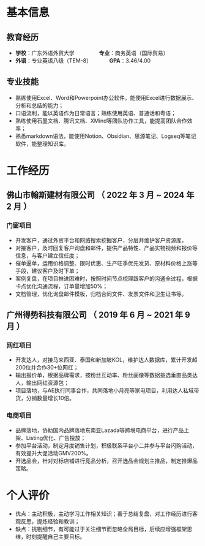   
# 基本信息

## 教育经历

- **学校**：广东外语外贸大学 &emsp;&emsp;&emsp;&emsp; **专业**：商务英语（国际贸易）
- **外语**：专业英语八级（TEM-8）&emsp;&emsp;&emsp; **GPA**：3.46/4.00

## 专业技能

- 熟练使用Excel、Word和Powerpoint办公软件，能使用Excel进行数据展示、分析和总结的能力；
- 口语流利，能以英语作为日常语言；熟练使用英语、普通话和粤语；
- 熟练使用石墨文档、腾讯文档、XMind等团队协作工具，能提高团队合作效率；
- 熟悉markdown语法，能使用Notion、Obsidian、思源笔记、Logseq等笔记软件，能整理知识库。

# 工作经历

## 佛山市翰斯建材有限公司 （ 2022 年 3 月 ~ 2024 年 2 月 ）

### 门窗项目

- 开发客户，通过外贸平台和网络搜索挖掘客户，分层并维护客户资源库，
- 对接客户，及时回复客户询盘和邮件，提供产品特性、产品实物视频和报价等信息，与客户建立信任度；
- 催单逼单，运用价格调整、限时优惠、生产旺季优先发货、原材料价格上涨等手段，建议客户及时下单；
- 案例复盘，在项目推进困难时，按照时间节点梳理跟客户的沟通全过程，根据卡点优化沟通流程，订单量增加50%；
- 文档管理，优化询盘邮件模板，归档合同文件、发票文件和卫生证书等。

## 广州得势科技有限公司 （ 2019 年 6 月 ~ 2021 年 9 月 ）

### 网红项目

- 开发达人，对接马来西亚、泰国和新加坡KOL，维护达人数据库，累计开发超200位并合作30+位网红；
- 输出报价单，根据品牌需求，按粉丝互动率、粉丝画像等数据挑选垂直品类达人，输出网红资源包；
- 项目落地，与AE执行同事合作，共同落地小月亮等家电项目，利用达人私域带货，分销数量增长10倍。

### 电商项目

- 品牌落地，协助国内品牌落地东南亚Lazada等跨境电商平台，进行产品上架、Listing优化、广告投放；
- 参加平台活动，制定月度销售计划，积极联系平台小二并参与平台闪购活动，有效提升大促活动GMV200%。
- 开选品会，针对对标店铺进行竞品分析，召开选品会规划主推品，制定推爆品策略。

# 个人评价

- 优点：主动积极，主动学习工作相关知识；善于总结复盘，对工作经历进行客观反思，提炼经验和教训；
- 缺点：挑剔细节，有可能过于关注细节而忽略全局目标，后续应增强框架思维，时刻提醒自己主要目标。